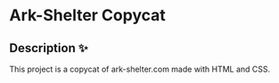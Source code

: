 # Ark-Shelter Copycat
 
## Description ✨

This project is a copycat of ark-shelter.com made with HTML and CSS.

